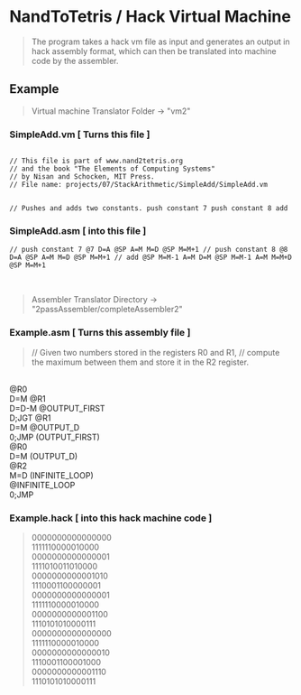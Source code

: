 # NandToTetris / Hack Virtual Machine

> The program takes a hack vm file as input and generates an output in hack assembly format, which can then be translated into machine code by the assembler.

## Example
> Virtual machine Translator Folder -> "vm2"

### SimpleAdd.vm [ Turns this file ]

<code>
// This file is part of www.nand2tetris.org
// and the book "The Elements of Computing Systems"
// by Nisan and Schocken, MIT Press.
// File name: projects/07/StackArithmetic/SimpleAdd/SimpleAdd.vm

// Pushes and adds two constants.
push constant 7
push constant 8
add
</code>

### SimpleAdd.asm  [ into this file ]

`
// push constant 7
@7
D=A
@SP
A=M
M=D
@SP
M=M+1
// push constant 8
@8
D=A
@SP
A=M
M=D
@SP
M=M+1
// add
@SP
M=M-1
A=M
D=M
@SP
M=M-1
A=M
M=M+D
@SP
M=M+1
`

<br/>

> Assembler Translator Directory -> "2passAssembler/completeAssembler2"

### Example.asm  [ Turns this assembly file ]

>// Given two numbers stored in the registers R0 and R1,
// compute the maximum between them and store it in the R2 register.
<br/>
@R0
<br/>
D=M             
@R1
<br/>
D=D-M  
@OUTPUT_FIRST
<br/>
D;JGT      
@R1
<br/>
D=M       
@OUTPUT_D
<br/>
0;JMP  
(OUTPUT_FIRST)
<br/>
@R0
<br/>
D=M  
(OUTPUT_D)
<br/>
@R2
<br/>
M=D     
(INFINITE_LOOP)
<br/>
@INFINITE_LOOP
<br/>
0;JMP

### Example.hack  [ into this hack machine code ]

>0000000000000000
><br/>
>1111110000010000
><br/>
>0000000000000001
><br/>
>1111010011010000
><br/>
>0000000000001010
><br/>
>1110001100000001
><br/>
>0000000000000001
><br/>
>1111110000010000
><br/>
>0000000000001100
><br/>
>1110101010000111
><br/>
>0000000000000000
><br/>
>1111110000010000
><br/>
>0000000000000010
><br/>
>1110001100001000
><br/>
>0000000000001110
><br/>
>1110101010000111
